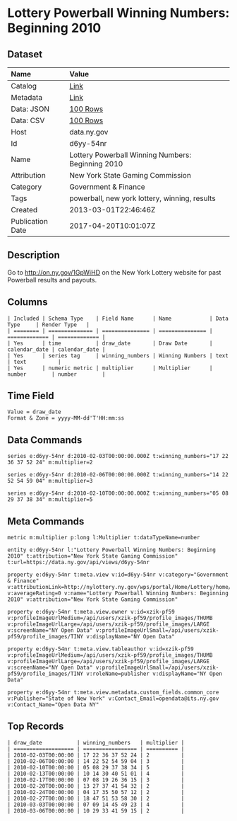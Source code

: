 # Lottery Powerball Winning Numbers: Beginning 2010

## Dataset

| Name | Value |
| :--- | :---- |
| Catalog | [Link](https://catalog.data.gov/dataset/lottery-powerball-winning-numbers-beginning-2010) |
| Metadata | [Link](https://data.ny.gov/api/views/d6yy-54nr) |
| Data: JSON | [100 Rows](https://data.ny.gov/api/views/d6yy-54nr/rows.json?max_rows=100) |
| Data: CSV | [100 Rows](https://data.ny.gov/api/views/d6yy-54nr/rows.csv?max_rows=100) |
| Host | data.ny.gov |
| Id | d6yy-54nr |
| Name | Lottery Powerball Winning Numbers: Beginning 2010 |
| Attribution | New York State Gaming Commission |
| Category | Government & Finance |
| Tags | powerball, new york lottery, winning, results |
| Created | 2013-03-01T22:46:46Z |
| Publication Date | 2017-04-20T10:01:07Z |

## Description

Go to http://on.ny.gov/1GpWiHD on the New York Lottery website for past Powerball results and payouts.

## Columns

```ls
| Included | Schema Type    | Field Name      | Name            | Data Type     | Render Type   |
| ======== | ============== | =============== | =============== | ============= | ============= |
| Yes      | time           | draw_date       | Draw Date       | calendar_date | calendar_date |
| Yes      | series tag     | winning_numbers | Winning Numbers | text          | text          |
| Yes      | numeric metric | multiplier      | Multiplier      | number        | number        |
```

## Time Field

```ls
Value = draw_date
Format & Zone = yyyy-MM-dd'T'HH:mm:ss
```

## Data Commands

```ls
series e:d6yy-54nr d:2010-02-03T00:00:00.000Z t:winning_numbers="17 22 36 37 52 24" m:multiplier=2

series e:d6yy-54nr d:2010-02-06T00:00:00.000Z t:winning_numbers="14 22 52 54 59 04" m:multiplier=3

series e:d6yy-54nr d:2010-02-10T00:00:00.000Z t:winning_numbers="05 08 29 37 38 34" m:multiplier=5
```

## Meta Commands

```ls
metric m:multiplier p:long l:Multiplier t:dataTypeName=number

entity e:d6yy-54nr l:"Lottery Powerball Winning Numbers: Beginning 2010" t:attribution="New York State Gaming Commission" t:url=https://data.ny.gov/api/views/d6yy-54nr

property e:d6yy-54nr t:meta.view v:id=d6yy-54nr v:category="Government & Finance" v:attributionLink=http://nylottery.ny.gov/wps/portal/Home/Lottery/home/your+lottery/drawing+results/drawingresults_powerball v:averageRating=0 v:name="Lottery Powerball Winning Numbers: Beginning 2010" v:attribution="New York State Gaming Commission"

property e:d6yy-54nr t:meta.view.owner v:id=xzik-pf59 v:profileImageUrlMedium=/api/users/xzik-pf59/profile_images/THUMB v:profileImageUrlLarge=/api/users/xzik-pf59/profile_images/LARGE v:screenName="NY Open Data" v:profileImageUrlSmall=/api/users/xzik-pf59/profile_images/TINY v:displayName="NY Open Data"

property e:d6yy-54nr t:meta.view.tableauthor v:id=xzik-pf59 v:profileImageUrlMedium=/api/users/xzik-pf59/profile_images/THUMB v:profileImageUrlLarge=/api/users/xzik-pf59/profile_images/LARGE v:screenName="NY Open Data" v:profileImageUrlSmall=/api/users/xzik-pf59/profile_images/TINY v:roleName=publisher v:displayName="NY Open Data"

property e:d6yy-54nr t:meta.view.metadata.custom_fields.common_core v:Publisher="State of New York" v:Contact_Email=opendata@its.ny.gov v:Contact_Name="Open Data NY"
```

## Top Records

```ls
| draw_date           | winning_numbers   | multiplier | 
| =================== | ================= | ========== | 
| 2010-02-03T00:00:00 | 17 22 36 37 52 24 | 2          | 
| 2010-02-06T00:00:00 | 14 22 52 54 59 04 | 3          | 
| 2010-02-10T00:00:00 | 05 08 29 37 38 34 | 5          | 
| 2010-02-13T00:00:00 | 10 14 30 40 51 01 | 4          | 
| 2010-02-17T00:00:00 | 07 08 19 26 36 15 | 3          | 
| 2010-02-20T00:00:00 | 13 27 37 41 54 32 | 2          | 
| 2010-02-24T00:00:00 | 04 17 35 50 57 12 | 2          | 
| 2010-02-27T00:00:00 | 18 47 51 53 58 30 | 2          | 
| 2010-03-03T00:00:00 | 07 09 14 45 49 23 | 4          | 
| 2010-03-06T00:00:00 | 10 29 33 41 59 15 | 2          | 
```
